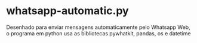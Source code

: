 # whatsapp-automatic.py
 Desenhado para enviar mensagens automaticamente pelo Whatsapp Web, o programa em python usa as bibliotecas pywhatkit, pandas, os e datetime 
